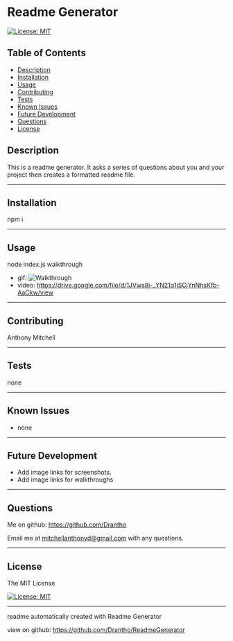 # Readme Generator 

  [![License: MIT](https://img.shields.io/badge/License-MIT-yellow.svg)](https://opensource.org/licenses/MIT)

  ## Table of Contents
  - [Description](#description)
  - [Installation](#installation)
  - [Usage](#usage)
  - [Contributing](#contributing)
  - [Tests](#tests)
  - [Known Issues](#known-issues)
  - [Future Development](#future-development)
  - [Questions](#questions)
  - [License](#license)
  ## Description

  This is a readme generator. It asks a series of questions about you and your project then creates a formatted readme file.

  -------------------------------------------------------------------------------

  ## Installation 

  

  npm i

  -------------------------------------------------------------------------------

  ## Usage 

  

  node index.js 
  walkthrough
  - gif: ![Walkthrough](walkthrough.gif?raw=true "Walkthrough")
  - video: https://drive.google.com/file/d/1JVws8j-_YN21q1jSCjYnNhsKfb-AaCkw/view
  -------------------------------------------------------------------------------

  ## Contributing 

  

  Anthony Mitchell

  -------------------------------------------------------------------------------

  ## Tests 

  none 

  -------------------------------------------------------------------------------

  ## Known Issues 

  - none 

  -------------------------------------------------------------------------------

  ## Future Development 

  - Add image links for screenshots. 
  -  Add image links for walkthroughs 

  -------------------------------------------------------------------------------

  ## Questions
  Me on github: https://github.com/Drantho 

  Email me at mitchellanthonyd@gmail.com with any questions. 

  -------------------------------------------------------------------------------

  
  ## License 
 
The MIT License 

[![License: MIT](https://img.shields.io/badge/License-MIT-yellow.svg)](https://opensource.org/licenses/MIT) 

  
  ------------------------------------------------------------------------------

   readme automatically created with Readme Generator 

   view on github: https://github.com/Drantho/ReadmeGenerator
